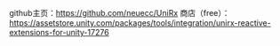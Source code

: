 github主页：https://github.com/neuecc/UniRx
商店（free）：https://assetstore.unity.com/packages/tools/integration/unirx-reactive-extensions-for-unity-17276

